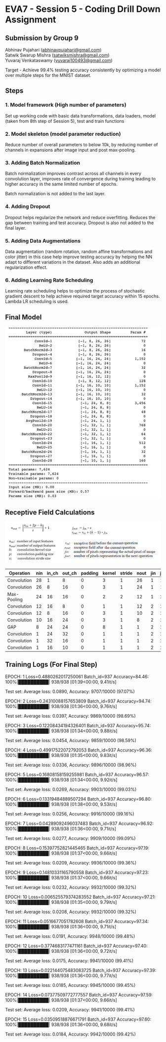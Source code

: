 # EVA7 - Session 5 - Coding Drill Down Assignment 

## Submission by Group 9

Abhinav Pujahari (abhinavpujahari@gmail.com) \
Satwik Swarup Mishra (satwiksmishra@gmail.com) \
Yuvaraj Venkataswamy (yuvaraj100493@gmail.com)

Target - Achieve 99.4% testing accuracy consistently by optimizing a model over multiple steps for the MNIST dataset.

## Steps

### 1. Model framework (High number of parameters)
Set up working code with basic data transformations, data loaders, model (taken from 8th step of Session 5), test and train functions

### 2. Model skeleton (model parameter reduction)
Reduce number of overall parameters to below 10k, by reducing number of channels in expansions after image input and post max-pooling.

### 3. Adding Batch Normalization
Batch normalization improves contrast across all channels in every convolution layer,  improves rate of convergence during training leading to higher accuracy in the same limited number of epochs.

Batch normalization is not added to the last layer.

### 4. Adding Dropout
Dropout helps regularize the network and reduce overfitting. Reduces the gap between training and test accuracy.
Dropout is also not added to the final layer.

### 5. Adding Data Augmentations
Data augmentation (random rotation, random affine transformations and color jitter) in this case help improve testing accuracy by helping the NN adapt to different variations in the dataset.
Also adds an additional regularization effect.

### 6. Adding Learning Rate Scheduling
Learning rate scheduling helps to optimize the process of stochastic gradient descent to help achieve required target accuracy within 15 epochs. Lambda LR scheduling is used.

## Final Model
![FinalModel](https://github.com/a-pujahari/EVA7/blob/main/Session5/FinalModel.png)

## Receptive Field Calculations

![ReceptiveField](https://github.com/a-pujahari/EVA7/blob/main/Session5/receptiveField.png)

| Operation   | nin | in\_ch | out\_ch | padding | kernel | stride | nout | jin | jout | rin | rout | 
| ----------- | --- | ------ | ------- | ------- | ------ | ------ | ---- | --- | ---- | --- | ---- | 
| Convolution | 28  | 1      | 8       | 0       | 3      | 1      | 26   | 1   | 1    | 1   | 3    |
| Convolution | 26  | 8      | 16      | 0       | 3      | 1      | 24   | 1   | 1    | 3   | 5    |
| Max-Pooling | 24  | 16     | 16      | 0       | 2      | 2      | 12   | 1   | 2    | 5   | 6    |
| Convolution | 12  | 16     | 8       | 0       | 1      | 1      | 12   | 2   | 2    | 6   | 6    |
| Convolution | 12  | 8      | 16      | 0       | 3      | 1      | 10   | 2   | 2    | 6   | 10   |
| Convolution | 10  | 16     | 24      | 0       | 3      | 1      | 8    | 2   | 2    | 10  | 14   |
| GAP         | 8   | 24     | 24      | 0       | 8      | 1      | 1    | 2   | 2    | 14  | 28   |
| Convolution | 1   | 24     | 32      | 0       | 1      | 1      | 1    | 2   | 2    | 28  | 28   |
| Convolution | 1   | 32     | 16      | 0       | 1      | 1      | 1    | 2   | 2    | 28  | 28   |
| Convolution | 1   | 16     | 10      | 0       | 1      | 1      | 1    | 2   | 2    | 28  | 28   |

## Training Logs (For Final Step)

EPOCH: 1
Loss=0.4880262017250061 Batch_id=937 Accuracy=84.46: 100%|██████████| 938/938 [01:39<00:00,  9.41it/s]

Test set: Average loss: 0.0890, Accuracy: 9707/10000 (97.07%)

EPOCH: 2
Loss=0.24310088157653809 Batch_id=937 Accuracy=94.74: 100%|██████████| 938/938 [01:36<00:00,  9.76it/s]

Test set: Average loss: 0.0397, Accuracy: 9869/10000 (98.69%)

EPOCH: 3
Loss=0.12208434194326401 Batch_id=937 Accuracy=95.74: 100%|██████████| 938/938 [01:34<00:00,  9.88it/s]

Test set: Average loss: 0.0454, Accuracy: 9859/10000 (98.59%)

EPOCH: 4
Loss=0.49917522072792053 Batch_id=937 Accuracy=96.36: 100%|██████████| 938/938 [01:35<00:00,  9.83it/s]

Test set: Average loss: 0.0336, Accuracy: 9896/10000 (98.96%)

EPOCH: 5
Loss=0.16808158159255981 Batch_id=937 Accuracy=96.57: 100%|██████████| 938/938 [01:34<00:00,  9.92it/s]

Test set: Average loss: 0.0269, Accuracy: 9903/10000 (99.03%)

EPOCH: 6
Loss=0.13319484889507294 Batch_id=937 Accuracy=96.80: 100%|██████████| 938/938 [01:38<00:00,  9.53it/s]

Test set: Average loss: 0.0256, Accuracy: 9916/10000 (99.16%)

EPOCH: 7
Loss=0.04289092496037483 Batch_id=937 Accuracy=96.92: 100%|██████████| 938/938 [01:36<00:00,  9.71it/s]

Test set: Average loss: 0.0277, Accuracy: 9909/10000 (99.09%)

EPOCH: 8
Loss=0.15397752821445465 Batch_id=937 Accuracy=97.19: 100%|██████████| 938/938 [01:37<00:00,  9.66it/s]

Test set: Average loss: 0.0209, Accuracy: 9936/10000 (99.36%)

EPOCH: 9
Loss=0.14810331165790558 Batch_id=937 Accuracy=97.23: 100%|██████████| 938/938 [01:37<00:00,  9.66it/s]

Test set: Average loss: 0.0232, Accuracy: 9932/10000 (99.32%)

EPOCH: 10
Loss=0.006525579374283552 Batch_id=937 Accuracy=97.21: 100%|██████████| 938/938 [01:35<00:00,  9.79it/s]

Test set: Average loss: 0.0208, Accuracy: 9932/10000 (99.32%)

EPOCH: 11
Loss=0.0516677051782608 Batch_id=937 Accuracy=97.34: 100%|██████████| 938/938 [01:36<00:00,  9.71it/s]

Test set: Average loss: 0.0191, Accuracy: 9948/10000 (99.48%)

EPOCH: 12
Loss=0.3774683177471161 Batch_id=937 Accuracy=97.40: 100%|██████████| 938/938 [01:36<00:00,  9.72it/s]

Test set: Average loss: 0.0175, Accuracy: 9941/10000 (99.41%)

EPOCH: 13
Loss=0.022144075483083725 Batch_id=937 Accuracy=97.39: 100%|██████████| 938/938 [01:36<00:00,  9.77it/s]

Test set: Average loss: 0.0185, Accuracy: 9945/10000 (99.45%)

EPOCH: 14
Loss=0.07377509772777557 Batch_id=937 Accuracy=97.59: 100%|██████████| 938/938 [01:37<00:00,  9.66it/s]

Test set: Average loss: 0.0209, Accuracy: 9941/10000 (99.41%)

EPOCH: 15
Loss=0.03509518876671791 Batch_id=937 Accuracy=97.60: 100%|██████████| 938/938 [01:36<00:00,  9.68it/s]

Test set: Average loss: 0.0184, Accuracy: 9942/10000 (99.42%)
